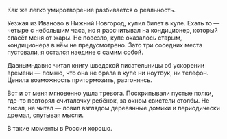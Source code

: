  Как же легко умиротворение разбивается о реальность.

Уезжая из Иваново в Нижний Новгород, купил билет в купе. Ехать то — четыре с небольшим часа, но я рассчитывал на кондиционер, который спасёт меня от жары. Не повезло, купе оказалось старым, кондиционера в нём не предусмотрено. Зато три соседних места пустовали, я остался наедине с самим собой.

Давным-давно читал книгу шведской писательницы об ускорении времени — помню, что она не брала в купе ни ноутбук, ни телефон. Ценила возможность притормозить, разгоняясь.

Вот и от меня мгновенно ушла тревога. Поскрипывали пустые полки, где-то повторял считалочку ребёнок, за окном свистели столбы. Не писал, не читал — ловил взглядом деревянные домики и периодически дремал, спутывая мысли.

В такие моменты в России хорошо.